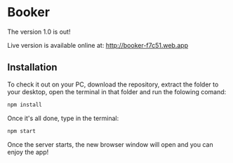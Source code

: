 # Booker

The version 1.0 is out!

Live version is available online at: http://booker-f7c51.web.app

## Installation

To check it out on your PC, download the repository, extract the folder to your desktop, open the terminal in that folder and run the folowing comand:

```bash
npm install
```
Once it's all done, type in the terminal:

```bash
npm start
```

Once the server starts, the new browser window will open and you can enjoy the app!
